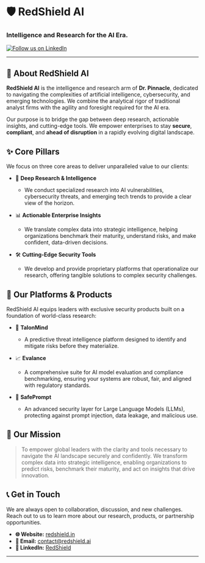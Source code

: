 # 🛡️ RedShield AI

### Intelligence and Research for the AI Era.

<!-- [![Research: Active](https://img.shields.io/badge/Research-Active-brightgreen)](https://www.drpinnacle.com) -->
<!-- [![License: Proprietary](https://img.shields.io/badge/License-Proprietary-red)](LICENSE) -->
[![Follow us on LinkedIn](https://img.shields.io/badge/LinkedIn-Follow_Us-0077B5?style=social&logo=linkedin)](https://www.linkedin.com/company/redshield-drp)

---

## 📖 About RedShield AI

**RedShield AI** is the intelligence and research arm of **Dr. Pinnacle**, dedicated to navigating the complexities of artificial intelligence, cybersecurity, and emerging technologies. We combine the analytical rigor of traditional analyst firms with the agility and foresight required for the AI era.

Our purpose is to bridge the gap between deep research, actionable insights, and cutting-edge tools. We empower enterprises to stay **secure**, **compliant**, and **ahead of disruption** in a rapidly evolving digital landscape.

## ✨ Core Pillars

We focus on three core areas to deliver unparalleled value to our clients:

* 🧠 **Deep Research & Intelligence**
    * We conduct specialized research into AI vulnerabilities, cybersecurity threats, and emerging tech trends to provide a clear view of the horizon.

* 📊 **Actionable Enterprise Insights**
    * We translate complex data into strategic intelligence, helping organizations benchmark their maturity, understand risks, and make confident, data-driven decisions.

* 🛠️ **Cutting-Edge Security Tools**
    * We develop and provide proprietary platforms that operationalize our research, offering tangible solutions to complex security challenges.

## 🚀 Our Platforms & Products

RedShield AI equips leaders with exclusive security products built on a foundation of world-class research:

* 🦅 **TalonMind**
    * A predictive threat intelligence platform designed to identify and mitigate risks before they materialize.

* 📈 **Evalance**
    * A comprehensive suite for AI model evaluation and compliance benchmarking, ensuring your systems are robust, fair, and aligned with regulatory standards.

* 💬 **SafePrompt**
    * An advanced security layer for Large Language Models (LLMs), protecting against prompt injection, data leakage, and malicious use.

## 🎯 Our Mission

> To empower global leaders with the clarity and tools necessary to navigate the AI landscape securely and confidently. We transform complex data into strategic intelligence, enabling organizations to predict risks, benchmark their maturity, and act on insights that drive innovation.

## 📞 Get in Touch

We are always open to collaboration, discussion, and new challenges. Reach out to us to learn more about our research, products, or partnership opportunities.

* **🌐 Website:** [redshield.in](https://redshield.in)
* **📧 Email:** [contact@redshield.ai](mailto:info@redshield.ai)
* **🔗 LinkedIn:** [RedShield](https://www.linkedin.com/company/redshield-drp/)

---
